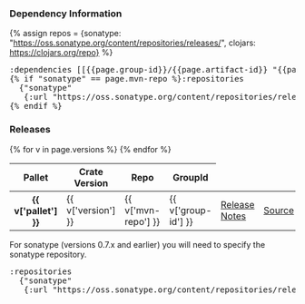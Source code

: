 ### Dependency Information

{% assign repos = {sonatype: "https://oss.sonatype.org/content/repositories/releases/", clojars: https://clojars.org/repo} %}

<pre>
:dependencies [[{{page.group-id}}/{{page.artifact-id}} "{{page.version}}"]]
{% if "sonatype" == page.mvn-repo %}:repositories 
  {"sonatype" 
   {:url "https://oss.sonatype.org/content/repositories/releases/"}}
{% endif %}</pre>

### Releases

<table>
<thead>
  <tr><th>Pallet</th><th>Crate Version</th><th>Repo</th><th>GroupId</th></tr>
</thead>
<tbody>
{% for v in page.versions %}
  <tr>
    <th>{{ v['pallet'] }}</th>
    <td>{{ v['version'] }}</td>
    <td>{{ v['mvn-repo'] }}</td>
    <td>{{ v['group-id'] }}</td>
    <td><a href='{{page.git-repo}}/blob/{{page.tag-prefix}}{{v['version']}}/ReleaseNotes.md'>Release Notes</a></td>
    <td><a href='{{page.git-repo}}/blob/{{page.tag-prefix}}{{v['version']}}/{{page.path}}'>Source</a></td>
  </tr> 
{% endfor %}
</tbody>
</table>

For sonatype (versions 0.7.x and earlier) you will need to specify the sonatype
repository.

<pre>
:repositories
  {"sonatype"
   {:url "https://oss.sonatype.org/content/repositories/releases/"}}
</pre>
